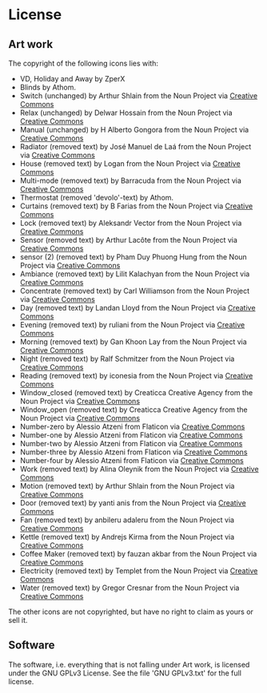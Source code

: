 # License

## Art work

The copyright of the following icons lies with:
* VD, Holiday and Away by ZperX
* Blinds by Athom.
* Switch (unchanged) by Arthur Shlain from the Noun Project via [Creative Commons](creative-commons)
* Relax (unchanged) by Delwar Hossain from the Noun Project via [Creative Commons](creative-commons)
* Manual (unchanged) by H Alberto Gongora from the Noun Project via [Creative Commons](creative-commons)
* Radiator (removed text) by José Manuel de Laá from the Noun Project via [Creative Commons](creative-commons)
* House (removed text) by Logan from the Noun Project via [Creative Commons](creative-commons)
* Multi-mode (removed text) by Barracuda from the Noun Project via [Creative Commons](creative-commons)
* Thermostat (removed 'devolo'-text) by Athom.
* Curtains (removed text) by B Farias from the Noun Project via [Creative Commons](creative-commons)
* Lock (removed text) by Aleksandr Vector from the Noun Project via [Creative Commons](creative-commons)
* Sensor (removed text) by Arthur Lacôte from the Noun Project via [Creative Commons](creative-commons)
* sensor (2) (removed text) by Pham Duy Phuong Hung from the Noun Project via [Creative Commons](creative-commons)
* Ambiance (removed text) by Lilit Kalachyan from the Noun Project via [Creative Commons](creative-commons)
* Concentrate (removed text) by Carl Williamson from the Noun Project via [Creative Commons](creative-commons)
* Day (removed text) by Landan Lloyd from the Noun Project via [Creative Commons](creative-commons)
* Evening (removed text) by ruliani from the Noun Project via [Creative Commons](creative-commons)
* Morning (removed text) by Gan Khoon Lay from the Noun Project via [Creative Commons](creative-commons)
* Night (removed text) by Ralf Schmitzer from the Noun Project via [Creative Commons](creative-commons)
* Reading (removed text) by iconesia from the Noun Project via [Creative Commons](creative-commons)
* Window_closed (removed text) by Creaticca Creative Agency from the Noun Project via [Creative Commons](creative-commons)
* Window_open (removed text) by Creaticca Creative Agency from the Noun Project via [Creative Commons](creative-commons)
* Number-zero by Alessio Atzeni from Flaticon via [Creative Commons](creative-commons)
* Number-one by Alessio Atzeni from Flaticon via [Creative Commons](creative-commons)
* Number-two by Alessio Atzeni from Flaticon via [Creative Commons](creative-commons)
* Number-three by Alessio Atzeni from Flaticon via [Creative Commons](creative-commons)
* Number-four by Alessio Atzeni from Flaticon via [Creative Commons](creative-commons)
* Work (removed text) by Alina Oleynik from the Noun Project via [Creative Commons](creative-commons)
* Motion (removed text) by Arthur Shlain from the Noun Project via [Creative Commons](creative-commons)
* Door (removed text) by yanti anis from the Noun Project via [Creative Commons](creative-commons)
* Fan (removed text) by anbileru adaleru from the Noun Project via [Creative Commons](creative-commons)
* Kettle (removed text) by Andrejs Kirma from the Noun Project via [Creative Commons](creative-commons)
* Coffee Maker (removed text) by fauzan akbar from the Noun Project via [Creative Commons](creative-commons)
* Electricity (removed text) by Templet from the Noun Project via [Creative Commons](creative-commons)
* Water (removed text) by Gregor Cresnar from the Noun Project via [Creative Commons](creative-commons)

The other icons are not copyrighted, but have no right to claim as yours or sell it.

## Software
The software, i.e. everything that is not falling under Art work, is licensed under the GNU GPLv3 License. See the file 'GNU GPLv3.txt' for the full license.

[creative-commons]: https://creativecommons.org/licenses/by/3.0/us/
